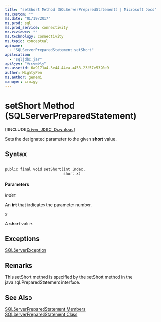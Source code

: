 ```yaml
---
title: "setShort Method (SQLServerPreparedStatement) | Microsoft Docs"
ms.custom: ""
ms.date: "01/19/2017"
ms.prod: sql
ms.prod_service: connectivity
ms.reviewer: ""
ms.technology: connectivity
ms.topic: conceptual
apiname: 
  - "SQLServerPreparedStatement.setShort"
apilocation: 
  - "sqljdbc.jar"
apitype: "Assembly"
ms.assetid: 6a9171a4-3e44-44ea-a453-23f57e5320e9
author: MightyPen
ms.author: genemi
manager: craigg
---
```

# setShort Method (SQLServerPreparedStatement)
[!INCLUDE[Driver_JDBC_Download](../../../includes/driver_jdbc_download.md)]

  Sets the designated parameter to the given **short** value.  
  
## Syntax  
  
```  
  
public final void setShort(int index,  
                           short x)  
```  
  
#### Parameters  
 *index*  
  
 An **int** that indicates the parameter number.  
  
 *x*  
  
 A **short** value.  
  
## Exceptions  
 [SQLServerException](../../../connect/jdbc/reference/sqlserverexception-class.md)  
  
## Remarks  
 This setShort method is specified by the setShort method in the java.sql.PreparedStatement interface.  
  
## See Also  
 [SQLServerPreparedStatement Members](../../../connect/jdbc/reference/sqlserverpreparedstatement-members.md)   
 [SQLServerPreparedStatement Class](../../../connect/jdbc/reference/sqlserverpreparedstatement-class.md)  
  
  
